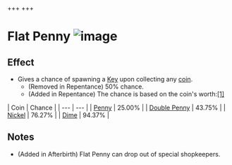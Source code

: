 +++
+++

 # Flat Penny ![image](/image/Flat_Penny.png) 

Effect
--------


* Gives a chance of spawning a [Key](/wiki/Key "Key") upon collecting any [coin](/wiki/Coin "Coin").
	+ (Removed in Repentance) 50% chance.
	+ (Added in Repentance) The chance is based on the coin's worth:[[1]](#cite_note-1)




| Coin
 | Chance
 |
| --- | --- |
| [Penny](/wiki/Coins#Penny "Coins") | 25.00%
 |
| [Double Penny](/wiki/Coins#Double_Penny "Coins") | 43.75%
 |
| [Nickel](/wiki/Coins#Nickel "Coins") | 76.27%
 |
| [Dime](/wiki/Coins#Dime "Coins") | 94.37%
 |


Notes
-------


* (Added in Afterbirth) Flat Penny can drop out of special shopkeepers.


